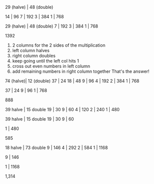 
29  (halve) |  48 (double)

14          | 96
7           | 192
3           | 384
1           | 768




29  (halve) |  48 (double)
7           | 192
3           | 384
1           | 768


1392


1. 2 columns for the 2 sides of the multiplication
2. left column halves
3. right column doubles
4. keep going until the left col hits 1
5. cross out even numbers in left column 
6. add remaining numbers in right column together
That's the answer! 


74 (halve)| 12 (double)
37        | 24
18        | 48
9         | 96
4         | 192
2         | 384
1         | 768



37        | 24
9         | 96
1         | 768

888


39 halve | 15 double
19       | 30
9        | 60
4        | 120
2        | 240
1        | 480

39 halve | 15 double
19       | 30
9        | 60

1        | 480

585


18 halve | 73 double
9       | 146
4       | 292
2       | 584
1       | 1168


9       | 146

1       | 1168

1,314

















